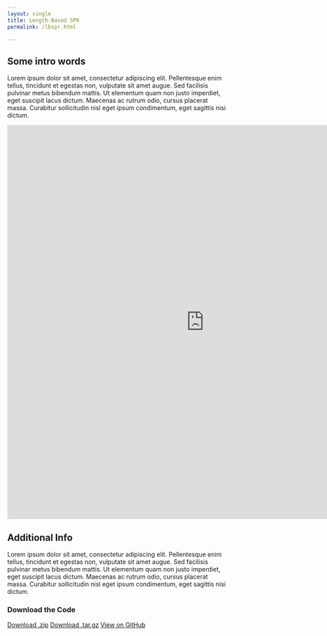 ```yaml
---
layout: single
title: Length-Based SPR 
permalink: /lbspr.html

---
```


## Some intro words
Lorem ipsum dolor sit amet, consectetur adipiscing elit. Pellentesque enim tellus, tincidunt et egestas non, vulputate sit amet augue. Sed facilisis pulvinar metus bibendum mattis. Ut elementum quam non justo imperdiet, eget suscipit lacus dictum. Maecenas ac rutrum odio, cursus placerat massa. Curabitur sollicitudin nisl eget ipsum condimentum, eget sagittis nisi dictum.


<iframe src="http://server.adrianhordyk.com/shiny/lbspr/" width="900px" height="900px" frameBorder="0">
  Your browser doesn't support iframes
</iframe>


## Additional Info
Lorem ipsum dolor sit amet, consectetur adipiscing elit. Pellentesque enim tellus, tincidunt et egestas non, vulputate sit amet augue. Sed facilisis pulvinar metus bibendum mattis. Ut elementum quam non justo imperdiet, eget suscipit lacus dictum. Maecenas ac rutrum odio, cursus placerat massa. Curabitur sollicitudin nisl eget ipsum condimentum, eget sagittis nisi dictum.


<h3> Download the Code </h3>

<div style="width:800px; margin:0 auto; position:relative;">
<section id="downloads" class="clearfix" >
<a href="https://github.com/AdrianHordyk/lbspr/zipball/master" id="download-zip" class="button"><span>Download .zip</span></a>
<a href="https://github.com/AdrianHordyk/lbspr/tarball/master" id="download-tar-gz" class="button"><span>Download .tar.gz</span></a>
<a href="https://github.com/AdrianHordyk/lbspr" id="view-on-github" class="button"><span>View on GitHub</span></a>
</section>
</div>                    
  